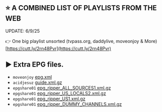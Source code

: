 ## ⭐ A COMBINED LIST OF PLAYLISTS FROM THE WEB

UPDATE: 6/9/25

👉 One big playlist unsorted (tvpass.org, daddylive, moveonjoy & More) [https://cutt.ly/2rn48Pvr](https://cutt.ly/2rn48Pvr)


## ▶️ Extra EPG files.

- `moveonjoy` [epg.xml](https://raw.githubusercontent.com/ydbf/MoveOnJoy/refs/heads/main/epg.xml)
- `acidjesuz` [guide.xml.gz](https://github.com/acidjesuz/EPGTalk/raw/refs/heads/master/guide.xml.gz)
- `epgshare01` [epg_ripper_ALL_SOURCES1.xml.gz](https://epgshare01.online/epgshare01/epg_ripper_ALL_SOURCES1.xml.gz)
- `epgshare01` [epg_ripper_US_LOCALS2.xml.gz](https://epgshare01.online/epgshare01/epg_ripper_US_LOCALS2.xml.gz)
- `epgshare01` [epg_ripper_US1.xml.gz](https://epgshare01.online/epgshare01/epg_ripper_US1.xml.gz)
- `epgshare01` [epg_ripper_DUMMY_CHANNELS.xml.gz](https://epgshare01.online/epgshare01/epg_ripper_DUMMY_CHANNELS.xml.gz)
